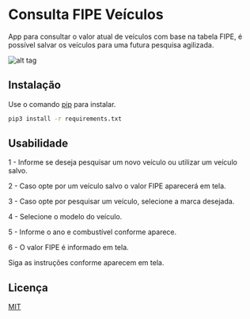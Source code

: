 # Consulta FIPE Veículos

App para consultar o valor atual de veículos com base na tabela FIPE, é possível salvar os veículos para uma futura pesquisa agilizada.

![alt tag](https://www.fipe.org.br/Content/img/logo_fipe.png)

## Instalação

Use o comando [pip](https://pip.pypa.io/en/stable/) para instalar.

```bash
pip3 install -r requirements.txt
```

## Usabilidade

1 - Informe se deseja pesquisar um novo veículo ou utilizar um veículo salvo.

2 - Caso opte por um veículo salvo o valor FIPE aparecerá em tela.

3 - Caso opte por pesquisar um veículo, selecione a marca desejada.

4 - Selecione o modelo do veículo.

5 - Informe o ano e combustível conforme aparece.

6 - O valor FIPE é informado em tela.

Siga as instruções conforme aparecem em tela.

## Licença
[MIT](https://choosealicense.com/licenses/mit/)